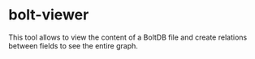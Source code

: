 # bolt-viewer

This tool allows to view the content of a BoltDB file and create relations between fields to see the entire graph.
